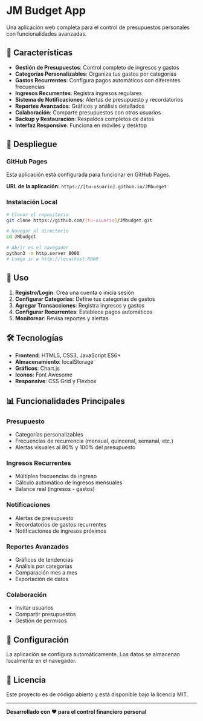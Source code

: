 # JM Budget App

Una aplicación web completa para el control de presupuestos personales con funcionalidades avanzadas.

## 🌟 Características

- **Gestión de Presupuestos**: Control completo de ingresos y gastos
- **Categorías Personalizables**: Organiza tus gastos por categorías
- **Gastos Recurrentes**: Configura pagos automáticos con diferentes frecuencias
- **Ingresos Recurrentes**: Registra ingresos regulares
- **Sistema de Notificaciones**: Alertas de presupuesto y recordatorios
- **Reportes Avanzados**: Gráficos y análisis detallados
- **Colaboración**: Comparte presupuestos con otros usuarios
- **Backup y Restauración**: Respaldos completos de datos
- **Interfaz Responsive**: Funciona en móviles y desktop

## 🚀 Despliegue

### GitHub Pages
Esta aplicación está configurada para funcionar en GitHub Pages.

**URL de la aplicación:** `https://[tu-usuario].github.io/JMbudget`

### Instalación Local
```bash
# Clonar el repositorio
git clone https://github.com/[tu-usuario]/JMbudget.git

# Navegar al directorio
cd JMbudget

# Abrir en el navegador
python3 -m http.server 8000
# Luego ir a http://localhost:8000
```

## 📱 Uso

1. **Registro/Login**: Crea una cuenta o inicia sesión
2. **Configurar Categorías**: Define tus categorías de gastos
3. **Agregar Transacciones**: Registra ingresos y gastos
4. **Configurar Recurrentes**: Establece pagos automáticos
5. **Monitorear**: Revisa reportes y alertas

## 🛠️ Tecnologías

- **Frontend**: HTML5, CSS3, JavaScript ES6+
- **Almacenamiento**: localStorage
- **Gráficos**: Chart.js
- **Iconos**: Font Awesome
- **Responsive**: CSS Grid y Flexbox

## 📊 Funcionalidades Principales

### Presupuesto
- Categorías personalizables
- Frecuencias de recurrencia (mensual, quincenal, semanal, etc.)
- Alertas visuales al 80% y 100% del presupuesto

### Ingresos Recurrentes
- Múltiples frecuencias de ingreso
- Cálculo automático de ingresos mensuales
- Balance real (ingresos - gastos)

### Notificaciones
- Alertas de presupuesto
- Recordatorios de gastos recurrentes
- Notificaciones de ingresos próximos

### Reportes Avanzados
- Gráficos de tendencias
- Análisis por categorías
- Comparación mes a mes
- Exportación de datos

### Colaboración
- Invitar usuarios
- Compartir presupuestos
- Gestión de permisos

## 🔧 Configuración

La aplicación se configura automáticamente. Los datos se almacenan localmente en el navegador.

## 📄 Licencia

Este proyecto es de código abierto y está disponible bajo la licencia MIT.

---

**Desarrollado con ❤️ para el control financiero personal** 
